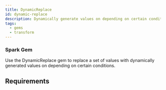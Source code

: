 ```yaml
---
title: DynamicReplace
id: dynamic-replace
description: Dynamically generate values on depending on certain conditions
tags:
  - gems
  - transform
---
```


<h3><span class="badge">Spark Gem</span></h3>

Use the DynamicReplace gem to replace a set of values with dynamically generated values on depending on certain conditions.

## Requirements
